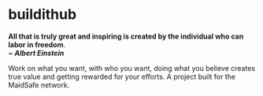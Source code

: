 buildithub
==========

**All that is truly great and inspiring is created by the individual who can labor in freedom**.  
**_~ Albert Einstein_**

Work on what you want, with who you want, doing what you believe creates true value and getting rewarded for your efforts. A project built for the MaidSafe network.
